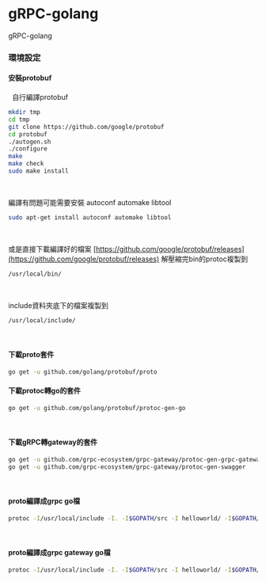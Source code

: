 # gRPC-golang
gRPC-golang


### 環境設定

#### 安裝protobuf

&nbsp;
自行編譯protobuf

```sh
mkdir tmp
cd tmp
git clone https://github.com/google/protobuf
cd protobuf
./autogen.sh
./configure
make
make check
sudo make install
```

&nbsp;

編譯有問題可能需要安裝 autoconf automake libtool

```sh
sudo apt-get install autoconf automake libtool
```

&nbsp;

或是直接下載編譯好的檔案
[https://github.com/google/protobuf/releases](https://github.com/google/protobuf/releases)
解壓縮完bin的protoc複製到

```sh
/usr/local/bin/
```

&nbsp;

include資料夾底下的檔案複製到

```sh
/usr/local/include/
```

&nbsp;

#### 下載proto套件

```sh
go get -u github.com/golang/protobuf/proto
```

#### 下載protoc轉go的套件

```sh
go get -u github.com/golang/protobuf/protoc-gen-go
```

&nbsp;

#### 下載gRPC轉gateway的套件

```sh
go get -u github.com/grpc-ecosystem/grpc-gateway/protoc-gen-grpc-gateway
go get -u github.com/grpc-ecosystem/grpc-gateway/protoc-gen-swagger
```

&nbsp;

#### proto編譯成grpc go檔

```sh
protoc -I/usr/local/include -I. -I$GOPATH/src -I helloworld/ -I$GOPATH/src/github.com/grpc-ecosystem/grpc-gateway/third_party/googleapis helloworld/helloworld.proto --go_out=plugins=grpc:.
```

&nbsp;

#### proto編譯成grpc gateway go檔

```sh
protoc -I/usr/local/include -I. -I$GOPATH/src -I helloworld/ -I$GOPATH/src/github.com/grpc-ecosystem/grpc-gateway/third_party/googleapis helloworld/helloworld.proto --grpc-gateway_out=logtostderr=true:.
```

